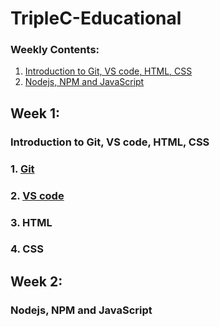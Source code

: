 # TripleC-Educational

### Weekly Contents:
1. [Introduction to Git, VS code, HTML, CSS](#week-1)
2. [Nodejs, NPM and JavaScript](#week-2)

## Week 1:
### Introduction to Git, VS code, HTML, CSS
### 1. [Git](Git.md)
### 2. [VS code](vscode.md)
### 3. HTML
### 4. CSS

## Week 2:
### Nodejs, NPM and JavaScript

